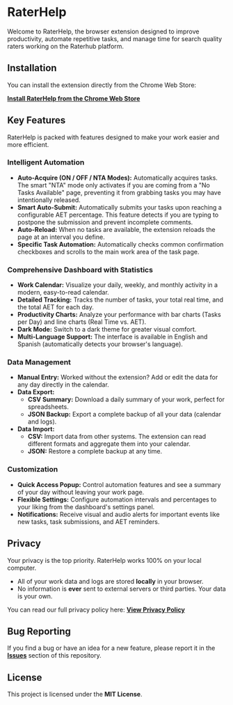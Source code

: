 # RaterHelp

Welcome to RaterHelp, the browser extension designed to improve productivity, automate repetitive tasks, and manage time for search quality raters working on the Raterhub platform.

## Installation

You can install the extension directly from the Chrome Web Store:

**[Install RaterHelp from the Chrome Web Store](LINK_TO_STORE_WHEN_AVAILABLE)**

## Key Features

RaterHelp is packed with features designed to make your work easier and more efficient.

### Intelligent Automation
* **Auto-Acquire (ON / OFF / NTA Modes):** Automatically acquires tasks. The smart "NTA" mode only activates if you are coming from a "No Tasks Available" page, preventing it from grabbing tasks you may have intentionally released.
* **Smart Auto-Submit:** Automatically submits your tasks upon reaching a configurable AET percentage. This feature detects if you are typing to postpone the submission and prevent incomplete comments.
* **Auto-Reload:** When no tasks are available, the extension reloads the page at an interval you define.
* **Specific Task Automation:** Automatically checks common confirmation checkboxes and scrolls to the main work area of the task page.

### Comprehensive Dashboard with Statistics
* **Work Calendar:** Visualize your daily, weekly, and monthly activity in a modern, easy-to-read calendar.
* **Detailed Tracking:** Tracks the number of tasks, your total real time, and the total AET for each day.
* **Productivity Charts:** Analyze your performance with bar charts (Tasks per Day) and line charts (Real Time vs. AET).
* **Dark Mode:** Switch to a dark theme for greater visual comfort.
* **Multi-Language Support:** The interface is available in English and Spanish (automatically detects your browser's language).

### Data Management
* **Manual Entry:** Worked without the extension? Add or edit the data for any day directly in the calendar.
* **Data Export:**
    * **CSV Summary:** Download a daily summary of your work, perfect for spreadsheets.
    * **JSON Backup:** Export a complete backup of all your data (calendar and logs).
* **Data Import:**
    * **CSV:** Import data from other systems. The extension can read different formats and aggregate them into your calendar.
    * **JSON:** Restore a complete backup at any time.

### Customization
* **Quick Access Popup:** Control automation features and see a summary of your day without leaving your work page.
* **Flexible Settings:** Configure automation intervals and percentages to your liking from the dashboard's settings panel.
* **Notifications:** Receive visual and audio alerts for important events like new tasks, task submissions, and AET reminders.

## Privacy

Your privacy is the top priority. RaterHelp works 100% on your local computer.

* All of your work data and logs are stored **locally** in your browser.
* No information is **ever** sent to external servers or third parties. Your data is your own.

You can read our full privacy policy here: **[View Privacy Policy](URL_TO_YOUR_PRIVACY_POLICY_GIST)**

## Bug Reporting

If you find a bug or have an idea for a new feature, please report it in the **[Issues](URL_TO_YOUR_PUBLIC_REPO/issues)** section of this repository.

## License

This project is licensed under the **MIT License**.
